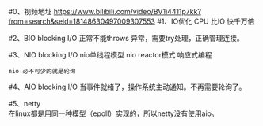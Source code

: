 #0、视频地址
    https://www.bilibili.com/video/BV1i4411p7kk?from=search&seid=18148630497009307553
#1、IO优化
    CPU 比IO 快千万倍
    
#2、BIO  blocking I/O
    正常不能throws 异常，需要try处理，正确管理连接。
    
#3、NIO  blocking I/O
    nio单线程模型
    nio reactor模式 响应式编程
    
    nio 必不可少的就是轮询
#4、AIO  blocking I/O
    当事件就绪了，操作系统主动通知。不再需要轮询了。
    
#5、netty    
    在linux都是用同一种模型（epoll）实现的，所以netty没有使用aio。
